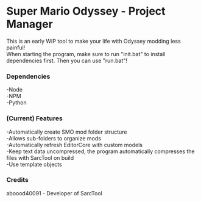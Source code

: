 # Super Mario Odyssey - Project Manager
This is an early WIP tool to make your life with Odyssey modding less painful!  
When starting the program, make sure to run "init.bat" to install dependencies first. Then you can use "run.bat"!

### Dependencies
-Node  
-NPM  
-Python  

### (Current) Features
-Automatically create SMO mod folder structure  
-Allows sub-folders to organize mods  
-Automatically refresh EditorCore with custom models  
-Keep text data uncompressed, the program automatically compresses the files with SarcTool on build  
-Use template objects  

### Credits
aboood40091 - Developer of SarcTool  
